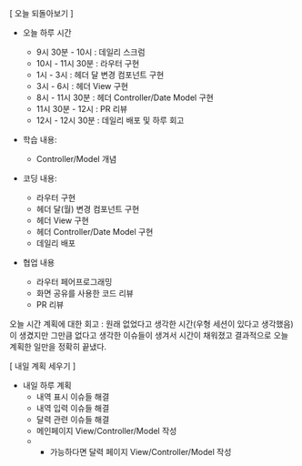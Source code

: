 [ 오늘 되돌아보기 ]
- 오늘 하루 시간
  - 9시 30분 - 10시 : 데일리 스크럼
  - 10시 - 11시 30분 : 라우터 구현
  - 1시 - 3시 : 헤더 달 변경 컴포넌트 구현
  - 3시 - 6시 : 헤더 View 구현
  - 8시 - 11시 30분 : 헤더 Controller/Date Model 구현
  - 11시 30분 - 12시 : PR 리뷰
  - 12시 - 12시 30분 : 데일리 배포 및 하루 회고

- 학습 내용:
  - Controller/Model 개념

- 코딩 내용:
  - 라우터 구현
  - 헤더 달(월) 변경 컴포넌트 구현
  - 헤더 View 구현
  - 헤더 Controller/Date Model 구현
  - 데일리 배포

- 협업 내용
  - 라우터 페어프로그래밍
  - 화면 공유를 사용한 코드 리뷰
  - PR 리뷰

오늘 시간 계획에 대한 회고 : 원래 없었다고 생각한 시간(우형 세션이 있다고 생각했음)이 생겼지만 그만큼 없다고 생각한 이슈들이 생겨서 시간이 채워졌고 결과적으로 오늘 계획한 일만을 정확히 끝냈다.

[ 내일 계획 세우기 ]
- 내일 하루 계획
  - 내역 표시 이슈들 해결
  - 내역 입력 이슈들 해결
  - 달력 관련 이슈들 해결
  - 메인페이지 View/Controller/Model 작성
  - + 가능하다면 달력 페이지 View/Controller/Model 작성